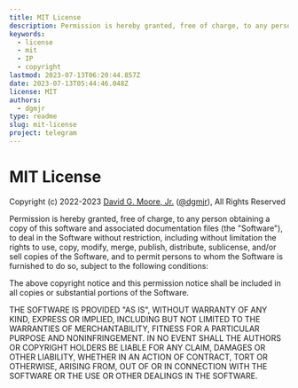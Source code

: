 ```yaml
---
title: MIT License
description: Permission is hereby granted, free of charge, to any person obtaining a copy of this software and associated documentation files..yadda, yadda, yadda...
keywords:
  - license
  - mit
  - IP
  - copyright
lastmod: 2023-07-13T06:20:44.857Z
date: 2023-07-13T05:44:46.048Z
license: MIT
authors:
  - dgmjr
type: readme
slug: mit-license
project: telegram
---
```

# MIT License

Copyright (c) 2022-2023 [David G. Moore, Jr.](mailto:david@dgmjr.io "Send David an email") ([@dgmjr](https://github.com/dgmjr "Contact david on GitHub")), All Rights Reserved

Permission is hereby granted, free of charge, to any person obtaining a copy
of this software and associated documentation files (the "Software"), to deal
in the Software without restriction, including without limitation the rights
to use, copy, modify, merge, publish, distribute, sublicense, and/or sell
copies of the Software, and to permit persons to whom the Software is
furnished to do so, subject to the following conditions:

The above copyright notice and this permission notice shall be included in all
copies or substantial portions of the Software.

THE SOFTWARE IS PROVIDED "AS IS", WITHOUT WARRANTY OF ANY KIND, EXPRESS OR
IMPLIED, INCLUDING BUT NOT LIMITED TO THE WARRANTIES OF MERCHANTABILITY,
FITNESS FOR A PARTICULAR PURPOSE AND NONINFRINGEMENT. IN NO EVENT SHALL THE
AUTHORS OR COPYRIGHT HOLDERS BE LIABLE FOR ANY CLAIM, DAMAGES OR OTHER
LIABILITY, WHETHER IN AN ACTION OF CONTRACT, TORT OR OTHERWISE, ARISING FROM,
OUT OF OR IN CONNECTION WITH THE SOFTWARE OR THE USE OR OTHER DEALINGS IN THE
SOFTWARE.
